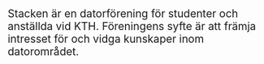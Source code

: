 <!-- 
.. title: Datorföreningen Stacken
.. slug: index
.. description:
-->

<span style="font-size: 1.5em">Stacken är en datorförening för studenter och anställda vid KTH. Föreningens syfte är att främja intresset för och vidga kunskaper inom datorområdet.</span>
